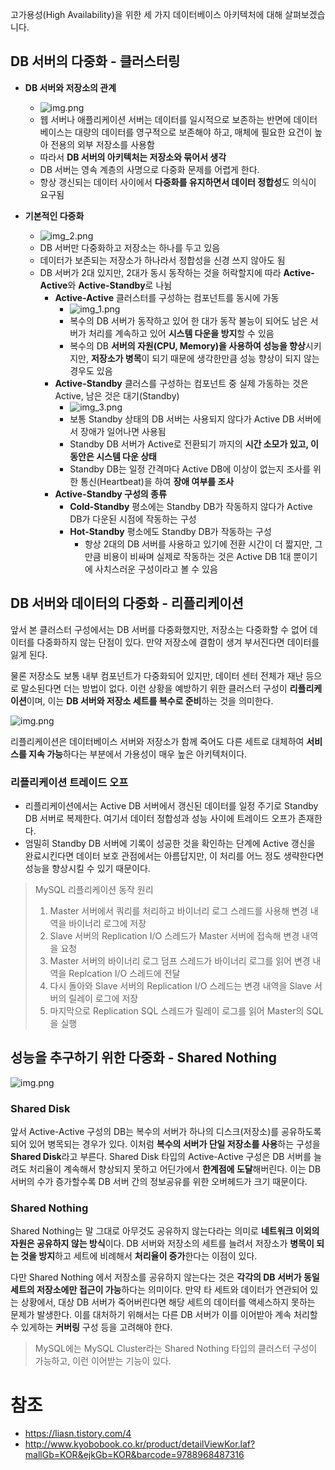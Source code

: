 고가용성(High Availability)을 위한 세 가지 데이터베이스 아키텍처에 대해 살펴보겠습니다.

## DB 서버의 다중화 - 클러스터링
- **DB 서버와 저장소의 관계**
    - ![img.png](./images/DB서버_저장소.png)
    - 웹 서버나 애플리케이션 서버는 데이터를 일시적으로 보존하는 반면에 데이터베이스는 대량의 데이터를 영구적으로 보존해야 하고, 매체에 필요한 요건이 높아 전용의 외부 저장소를 사용함
    - 따라서 **DB 서버의 아키텍처는 저장소와 묶어서 생각**
    - DB 서버는 영속 계층의 사명으로 다중화 문제를 어렵게 한다.
    - 항상 갱신되는 데이터 사이에서 **다중화를 유지하면서 데이터 정합성**도 의식이 요구됨


- **기본적인 다중화**
    - ![img_2.png](./images/기본_다중화.png)
    - DB 서버만 다중화하고 저장소는 하나를 두고 있음
    - 데이터가 보존되는 저장소가 하나라서 정합성을 신경 쓰지 않아도 됨
    - DB 서버가 2대 있지만, 2대가 동시 동작하는 것을 허락할지에 따라 **Active-Active**와 **Active-Standby**로 나뉨
        - **Active-Active** 클러스터를 구성하는 컴포넌트를 동시에 가동
            - ![img_1.png](./images/active-active.png)
            - 복수의 DB 서버가 동작하고 있어 한 대가 동작 불능이 되어도 남은 서버가 처리를 계속하고 있어 **시스템 다운을 방지**할 수 있음
            - 복수의 DB **서버의 자원(CPU, Memory)을 사용하여 성능을 향상**시키지만, **저장소가 병목**이 되기 때문에 생각한만큼 성능 향상이 되지 않는 경우도 있음
        - **Active-Standby** 클러스를 구성하는 컴포넌트 중 실제 가동하는 것은 Active, 남은 것은 대기(Standby)
            - ![img_3.png](./images/active-standby.png)
            - 보통 Standby 상태의 DB 서버는 사용되지 않다가 Active DB 서버에서 장애가 일어나면 사용됨
            - Standby DB 서버가 Active로 전환되기 까지의 **시간 소모가 있고, 이동안은 시스템 다운 상태**
            - Standby DB는 일정 간격마다 Active DB에 이상이 없는지 조사를 위한 통신(Heartbeat)을 하여 **장애 여부를 조사**
        - **Active-Standby 구성의 종류**
            - **Cold-Standby** 평소에는 Standby DB가 작동하지 않다가 Active DB가 다운된 시점에 작동하는 구성
            - **Hot-Standby** 평소에도 Standby DB가 작동하는 구성
                - 항상 2대의 DB 서버를 사용하고 있기에 전환 시간이 더 짧지만, 그만큼 비용이 비싸며 실제로 작동하는 것은 Active DB 1대 뿐이기에 사치스러운 구성이라고 볼 수 있음

## DB 서버와 데이터의 다중화 - 리플리케이션
앞서 본 클러스터 구성에서는 DB 서버를 다중화했지만, 저장소는 다중화할 수 없어 데이터를 다중화하지 않는 단점이 있다.
만약 저장소에 결함이 생겨 부서진다면 데이터를 잃게 된다.

물론 저장소도 보통 내부 컴포넌트가 다중화되어 있지만, 데이터 센터 전체가 재난 등으로 말소된다면 더는 방법이 없다.
이런 상황을 예방하기 위한 클러스터 구성이 **리플리케이션**이며, 이는 **DB 서버와 저장소 세트를 복수로 준비**하는 것을 의미한다.

![img.png](./images/replication.png)

리플리케이션은 데이터베이스 서버와 저장소가 함께 죽어도 다른 세트로 대체하여 **서비스를 지속 가능**하다는 부분에서 가용성이 매우 높은 아키텍처이다.



### 리플리케이션 트레이드 오프
- 리플리케이션에서는 Active DB 서버에서 갱신된 데이터를 일정 주기로 Standby DB 서버로 복제한다. 여기서 데이터 정합성과 성능 사이에 트레이드 오프가 존재한다.
- 엄밀히 Standby DB 서버에 기록이 성공한 것을 확인하는 단계에 Active 갱신을 완료시킨다면 데이터 보호 관점에서는 아름답지만, 이 처리를 어느 정도 생략한다면 성능을 향상시킬 수 있기 때문이다.

> MySQL 리플리케이션 동작 원리
> 1. Master 서버에서 쿼리를 처리하고 바이너리 로그 스레드를 사용해 변경 내역을 바이너리 로그에 저장
> 2. Slave 서버의 Replication I/O 스레드가 Master 서버에 접속해 변경 내역을 요청
> 3. Master 서버의 바이너리 로그 덤프 스레드가 바이너리 로그를 읽어 변경 내역을 Replcation I/O 스레드에 전달
> 4. 다시 돌아와 Slave 서버의 Replication I/O 스레드는 변경 내역을 Slave 서버의 릴레이 로그에 저장
> 5. 마지막으로 Replication SQL 스레드가 릴레이 로그를 읽어 Master의 SQL을 실행

## 성능을 추구하기 위한 다중화 - Shared Nothing
![img.png](./images/shared.png)
### Shared Disk
앞서 Active-Active 구성의 DB는 복수의 서버가 하나의 디스크(저장소)를 공유하도록 되어 있어 병목되는 경우가 있다. 이처럼 **복수의 서버가 단일 저장소를 사용**하는 구성을 **Shared Disk**라고 부른다.
Shared Disk 타입의 Active-Active 구성은 DB 서버를 늘려도 처리율이 계속해서 향상되지 못하고 어딘가에서 **한계점에 도달**해버린다. 이는 DB 서버의 수가 증가할수록 DB 서버 간의 정보공유를 위한 오버헤드가 크기 때문이다.

### Shared Nothing
Shared Nothing는 말 그대로 아무것도 공유하지 않는다라는 의미로 **네트워크 이외의 자원은 공유하지 않는 방식**이다.
DB 서버와 저장소의 세트를 늘려서 저장소가 **병목이 되는 것을 방지**하고 세트에 비례해서 **처리율이 증가**한다는 이점이 있다.

다만 Shared Nothing 에서 저장소를 공유하지 않는다는 것은 **각각의 DB 서버가 동일 세트의 저장소에만 접근이 가능**하다는 의미이다.
만약 타 세트와 데이터가 연관되어 있는 상황에서, 대상 DB 서버가 죽어버린다면 해당 세트의 데이터를 액세스하지 못하는 문제가 발생한다.
이를 대처하기 위해서는 다른 DB 서버가 이를 이어받아 계속 처리할 수 있게하는 **커버링** 구성 등을 고려해야 한다.
> MySQL에는 MySQL Cluster라는 Shared Nothing 타입의 클러스터 구성이 가능하고, 이런 이어받는 기능이 있다.

# 참조
- https://liasn.tistory.com/4
- http://www.kyobobook.co.kr/product/detailViewKor.laf?mallGb=KOR&ejkGb=KOR&barcode=9788968487316